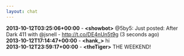 ```yaml
---
layout: chat
---
```

**2013-10-12T03:25:06+00:00** - **&lt;showbot&gt;** @5by5: Just posted: After Dark 411 with @jsnell - http://t.co/DE4nUn5t9g (3 seconds ago)  
**2013-10-12T17:14:47+00:00** - **&lt;hank_&gt;** hi  
**2013-10-12T23:59:17+00:00** - **&lt;theTiger&gt;** THE WEEKEND!  
